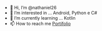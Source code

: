 - 👋 Hi, I’m @nathaniel26
- 👀 I’m interested in ... Android, Python e C#
- 🌱 I’m currently learning ... Kotlin
- 📫 How to reach me [Portifolio](https://nathanielfarias.netlify.app/)
